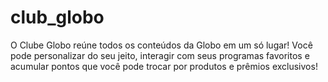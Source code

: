# club_globo
O Clube Globo reúne todos os conteúdos da Globo em um só lugar! Você pode personalizar do seu jeito, interagir com seus programas favoritos e acumular pontos que você pode trocar por produtos e prêmios exclusivos! 
